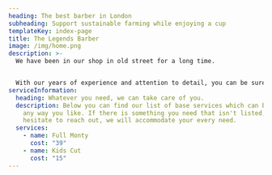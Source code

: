 ```yaml
---
heading: The best barber in London
subheading: Support sustainable farming while enjoying a cup
templateKey: index-page
title: The Legends Barber
image: /img/home.png
description: >-
  We have been in our shop in old street for a long time.


  With our years of experience and attention to detail, you can be sure to leave feeling sharper and relaxed.
serviceInformation:
  heading: Whatever you need, we can take care of you.
  description: Below you can find our list of base services which can be combined
    any way you like. If there is something you need that isn't listed, don't
    hesitate to reach out, we will accommodate your every need.
  services:
    - name: Full Monty
      cost: "39"
    - name: Kids Cut
      cost: "15"
---
```

